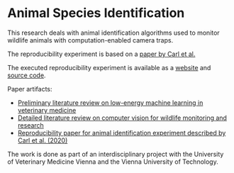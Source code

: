 # Animal Species Identification

This research deals with animal identification algorithms used to monitor wildlife
animals with computation-enabled camera traps.

The reproducibility experiment is based on a 
[paper by Carl et al.](http://doi.org/10.1007/s10344-020-01404-y)

The executed reproducibility experiment is available as a [website](https://tobsel7.github.io/research-vetmedwien-animal-species-identification/reproducibility-experiment-carl/)
and [source code](reproducibility-experiment-carl.ipynb).

Paper artifacts:
 - [Preliminary literature review on low-energy machine learning in veterinary medicine](document/literature-review-leml-veterinary-medicine.pdf)
 - [Detailed literature review on computer vision for wildlife monitoring and research](document/literature-review-computer-vision-wildlife-monitoring.pdf)
 - [Reproducibility paper for animal identification experiment described by Carl et al. (2020)](document/reproducibility-experiment-animal-identification-carl.pdf)

The work is done as part of an interdisciplinary project with the University of Veterinary Medicine Vienna and the Vienna University of Technology.